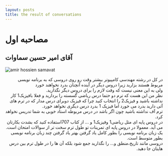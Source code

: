 ```yaml
---
layout: posts
title: the result of conversations
--- 
```


# مصاحبه اول
## آقای امیر حسین سماوات
![amir hossien samavat](\assets\images\tmp_1606852522905 "amir hossien samavat")
<div dir="rtl">
    در کل در رشته مهندسی کامپیوتر بیشتر وقت رو روی دروسی که به برنامه نویسی  مربوط هستند بزارید زیرا دروس دیگر در آینده آنچنان بدرد نخواهند خورد 
    <br>ولی به این معنی نیست که وقت لازم را برای دروس دیگر نگذارید.
    <br>نظر من این هست که ترم دو حتما درس ریاضی گسسته را بردارید و فعلا بافیزیک1 کار نداشته باشید و فیزیک2  را انتخاب کنید چرا که فیزیک دوبرای درس مدار که در ترم های آتی دارید بدرد می خورد اما فیزیک 1 بدرد درس دیگری نخواهد خورد.
    <br>ترم آف نداشته باشید چون اگر باشد در درس مربوطه استاد خوبی به شما تدریس نخواهد کرد.
    <br>در دروس پایه ای مثل ریاضی1 وفیزیک1 و ... از کتاب 707استفاده کنید که بشدت بکارتان می آید. معمولا در دروس پایه ای تمرینات تو طول ترم سخت  تر از سوالات امتحان است.
    <br>یک زبان برنامه نویسی را بطور کامل یاد گرفتن بهتر یاد گرفتن چند زبان برنامه نویسی بطور متوسط است.
    <br>دروسی مانند تاریخ،منطق و... را نگذارید جمع شود بلکه آن ها را در طول ترم بین درس هایتان جا دهید.
</div>

